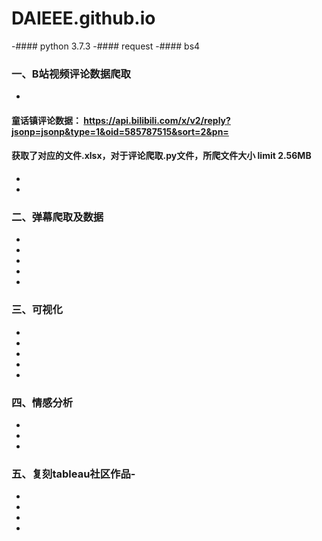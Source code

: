 # DAIEEE.github.io
-#### python 3.7.3
-#### request
-#### bs4
### 一、B站视频评论数据爬取
-
#### 童话镇评论数据： https://api.bilibili.com/x/v2/reply?jsonp=jsonp&type=1&oid=585787515&sort=2&pn=

#### 获取了对应的文件.xlsx，对于评论爬取.py文件，所爬文件大小 limit 2.56MB
-
-
### 二、弹幕爬取及数据
-
-
-
-
-
### 三、可视化
-
-
-
-
-
### 四、情感分析
-
-
-
### 五、复刻tableau社区作品-
-
-
-
-
